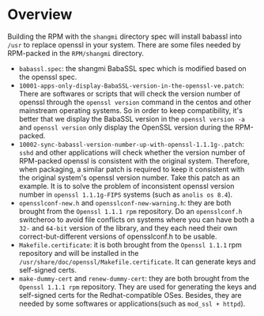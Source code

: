 # Overview

Building the RPM with the `shangmi` directory spec will install babassl into `/usr` to replace openssl in your system. There are some files needed by RPM-packed in the `RPM/shangmi` directory.
- `babassl.spec`: the shangmi BabaSSL spec which is modified based on the openssl spec.
- `10001-apps-only-display-BabaSSL-version-in-the-openssl-ve.patch`: There are softwares or scripts that will check the version number of openssl through the `openssl version` command in the centos and other mainstream operating systems. So in order to keep compatibility, it's better that we display the BabaSSL version in the `openssl version -a` and `openssl version` only display the OpenSSL version during the RPM-packed.
- `10002-sync-babassl-version-number-up-with-openssl-1.1.1g-.patch`: `sshd` and other applications will check whether the version number of RPM-packed openssl is consistent with the original system. Therefore, when packaging, a similar patch is required to keep it consistent with the original system's openssl version number. Take this patch as an example. It is to solve the problem of inconsistent openssl version number in `openssl 1.1.1g-FIPS` systems (such as `anolis os 8.4`).
- `opensslconf-new.h` and `opensslconf-new-warning.h`: they are both brought from the `Openssl 1.1.1 rpm` repository. Do an `opensslconf.h` switcheroo to avoid file conflicts on systems where you can have both a `32-` and `64-bit` version of the library, and they each need their own correct-but-different versions of opensslconf.h to be usable.
- `Makefile.certificate`:  it is both brought from the `Openssl 1.1.1` rpm repository and will be installed in the `/usr/share/doc/openssl/Makefile.certificate`. It can generate keys and self-signed certs.
- `make-dummy-cert` and `renew-dummy-cert`: they are both brought from the `Openssl 1.1.1 rpm` repository. They are used for generating the keys and self-signed certs for the Redhat-compatible OSes. Besides, they are needed by some softwares or applications(such as `mod_ssl + httpd`).
